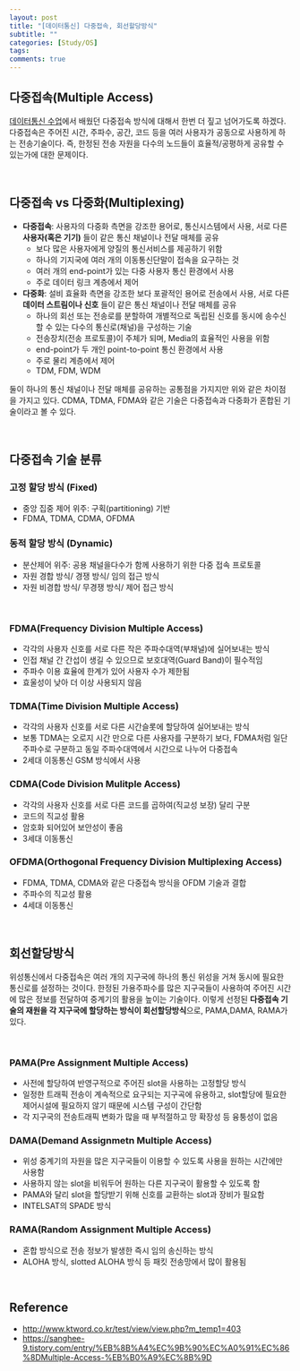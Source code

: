 ```yaml
---
layout: post
title: "[데이터통신] 다중접속, 회선할당방식"
subtitle: ""
categories: [Study/OS]
tags:
comments: true
---
```


## 다중접속(Multiple Access)
[데이터통신 수업](https://mmirann.github.io/study/datacommu/2021/01/28/dc3.html)에서 배웠던 다중접속 방식에 대해서 한번 더 짚고 넘어가도록 하겠다. 다중접속은 주어진 시간, 주파수, 공간, 코드 등을 여러 사용자가 공동으로 사용하게 하는 전송기술이다. 즉, 한정된 전송 자원을 다수의 노드들이 효율적/공평하게 공유할 수 있는가에 대한 문제이다. 

<br>

## 다중접속 vs 다중화(Multiplexing)
- **다중접속**: 사용자의 다중화 측면을 강조한 용어로, 통신시스템에서 사용, 서로 다른 **사용자(혹은 기기)** 들이 같은 통신 채널이나 전달 매체를 공유
  - 보다 많은 사용자에게 양질의 통신서비스를 제공하기 위함
  - 하나의 기지국에 여러 개의 이동통신단말이 접속을 요구하는 것
  - 여러 개의 end-point가 있는 다중 사용자 통신 환경에서 사용
  - 주로 데이터 링크 계층에서 제어
- **다중화**: 설비 효율화 측면을 강조한 보다 포괄적인 용어로 전송에서 사용, 서로 다른 **데이터 스트림이나 신호** 들이 같은 통신 채널이나 전달 매체를 공유
  - 하나의 회선 또는 전송로를 분할하여 개별적으로 독립된 신호를 동시에 송수신할 수 있는 다수의 통신로(채널)을 구성하는 기술
  - 전송장치(전송 프로토콜)이 주체가 되며, Media의 효율적인 사용을 위함
  - end-point가 두 개인 point-to-point 통신 환경에서 사용
  - 주로 물리 계층에서 제어 
  - TDM, FDM, WDM
  
둘이 하나의 통신 채널이나 전달 매체를 공유하는 공통점을 가지지만 위와 같은 차이점을 가지고 있다. CDMA, TDMA, FDMA와 같은 기술은 다중접속과 다중화가 혼합된 기술이라고 볼 수 있다.

<br> 

## 다중접속 기술 분류
### 고정 할당 방식 (Fixed)
- 중앙 집중 제어 위주: 구획(partitioning) 기반
- FDMA, TDMA, CDMA, OFDMA
### 동적 할당 방식 (Dynamic)
- 분산제어 위주: 공용 채널을다수가 함께 사용하기 위한 다중 접속 프로토콜
- 자원 경합 방식/ 경쟁 방식/ 임의 접근 방식
- 자원 비경합 방식/ 무경쟁 방식/ 제어 접근 방식

<br>

  
### FDMA(Frequency Division Multiple Access)
- 각각의 사용자 신호를 서로 다른 작은 주파수대역(부채널)에 실어보내는 방식
- 인접 채널 간 간섭이 생길 수 있으므로 보호대역(Guard Band)이 필수적임  
- 주파수 이용 효율에 한계가 있어 사용자 수가 제한됨
- 효울성이 낮아 더 이상 사용되지 않음

### TDMA(Time Division Multiple Access)
- 각각의 사용자 신호를 서로 다른 시간슬롯에 할당하여 실어보내는 방식
- 보통 TDMA는 오로지 시간 만으로 다른 사용자를 구분하기 보다, FDMA처럼 일단 주파수로 구분하고 동일 주파수대역에서 시간으로 나누어 다중접속
- 2세대 이동통신 GSM 방식에서 사용
### CDMA(Code Division Mulitple Access)
- 각각의 사용자 신호를 서로 다른 코드를 곱하여(직교성 보장) 달리 구분
- 코드의 직교성 활용
- 암호화 되어있어 보안성이 좋음 
- 3세대 이동통신 
### OFDMA(Orthogonal Frequency Division Multiplexing Access)
- FDMA, TDMA, CDMA와 같은 다중접속 방식을 OFDM 기술과 결합
- 주파수의 직교성 활용
- 4세대 이동통신 

<br>

## 회선할당방식
위성통신에서 다중접속은 여러 개의 지구국에 하나의 통신 위성을 거쳐 동시에 필요한 통신로를 설정하는 것이다. 한정된 가용주파수를 많은 지구국들이 사용하여 주어진 시간에 많은 정보를 전달하여 중계기의 활용을 높이는 기술이다. 이렇게 선정된  **다중접속 기술의 재원을 각 지구국에 할당하는 방식이 회선할당방식**으로, PAMA,DAMA, RAMA가 있다.

<br>

### PAMA(Pre Assignment Multiple Access)
- 사전에 할당하여 반영구적으로 주어진 slot을 사용하는 고정할당 방식
- 일정한 트래픽 전송이 계속적으로 요구되는 지구곡에 유용하고, slot할당에 필요한 제어시설에 필요하지 않기 때문에 시스템 구성이 간단함
- 각 지구국의 전송트래픽 변화가 많을 때 부적절하고 망 확장성 등 융퉁성이 없음

### DAMA(Demand Assignmetn Multiple Access)
- 위성 중계기의 자원을 많은 지구국들이 이용할 수 있도록 사용을 원하는 시간에만 사용함
- 사용하지 않는 slot을 비워두어 원하는 다른 지구국이 활용할 수 있도록 함
- PAMA와 달리 slot을 할당받기 위해 신호를 교환하는 slot과 장비가 필요함
- INTELSAT의 SPADE 방식


### RAMA(Random Assignment Multiple Access)
- 혼합 방식으로 전송 정보가 발생한 즉시 임의 송신하는 방식
- ALOHA 방식, slotted ALOHA 방식 등 패킷 전송망에서 많이 활용됨

<br>

## Reference
- <http://www.ktword.co.kr/test/view/view.php?m_temp1=403>
- <https://sanghee-9.tistory.com/entry/%EB%8B%A4%EC%9B%90%EC%A0%91%EC%86%8DMultiple-Access-%EB%B0%A9%EC%8B%9D>
